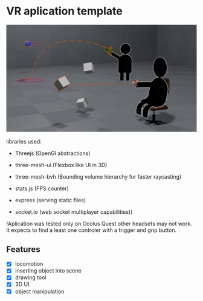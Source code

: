 
# VR aplication template
![interaction](./Documentation(ignore)/docs/img/teleportAndSelection.png)

libraries used:
- Threejs (OpenGl abstractions)
- three-mesh-ui (Flexbox like UI in 3D)
- three-mesh-bvh (Bounding volume hierarchy for faster raycasting)
- stats.js (FPS counter)

- express (serving static files)
- socket.io (web socket multiplayer capabilities)) 

!Aplication was tested only on  Ocolus Quest other headsets may not work.
It expects to find a least one controler with a trigger and grip button.

## Features
- [x] locomotion
- [x] inserting object into scene
- [x] drawing tool
- [x] 3D UI 
- [x] object manipulation